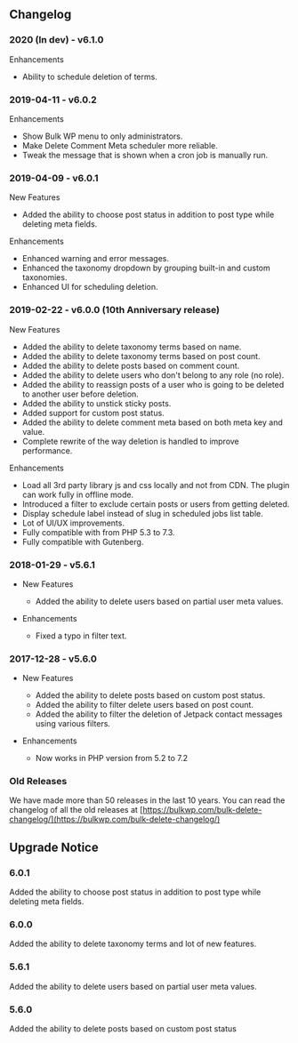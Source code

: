 ## Changelog ##

### 2020 (In dev) - v6.1.0 ###

Enhancements

- Ability to schedule deletion of terms.

### 2019-04-11 - v6.0.2 ###

Enhancements

- Show Bulk WP menu to only administrators.
- Make Delete Comment Meta scheduler more reliable.
- Tweak the message that is shown when a cron job is manually run.

### 2019-04-09 - v6.0.1 ###

New Features

- Added the ability to choose post status in addition to post type while deleting meta fields.

Enhancements

- Enhanced warning and error messages.
- Enhanced the taxonomy dropdown by grouping built-in and custom taxonomies.
- Enhanced UI for scheduling deletion.

### 2019-02-22 - v6.0.0 (10th Anniversary release) ###

New Features

- Added the ability to delete taxonomy terms based on name.
- Added the ability to delete taxonomy terms based on post count.
- Added the ability to delete posts based on comment count.
- Added the ability to delete users who don't belong to any role (no role).
- Added the ability to reassign posts of a user who is going to be deleted to another user before deletion.
- Added the ability to unstick sticky posts.
- Added support for custom post status.
- Added the ability to delete comment meta based on both meta key and value.
- Complete rewrite of the way deletion is handled to improve performance.

Enhancements

- Load all 3rd party library js and css locally and not from CDN. The plugin can work fully in offline mode.
- Introduced a filter to exclude certain posts or users from getting deleted.
- Display schedule label instead of slug in scheduled jobs list table.
- Lot of UI/UX improvements.
- Fully compatible with from PHP 5.3 to 7.3.
- Fully compatible with Gutenberg.

### 2018-01-29 - v5.6.1 ###

- New Features
	- Added the ability to delete users based on partial user meta values.

- Enhancements
	- Fixed a typo in filter text.

### 2017-12-28 - v5.6.0 ###

- New Features
	- Added the ability to delete posts based on custom post status.
	- Added the ability to filter delete users based on post count.
	- Added the ability to filter the deletion of Jetpack contact messages using various filters.

- Enhancements
	- Now works in PHP version from 5.2 to 7.2

### Old Releases ###

We have made more than 50 releases in the last 10 years. You can read the changelog of all the old releases at [https://bulkwp.com/bulk-delete-changelog/](https://bulkwp.com/bulk-delete-changelog/)

## Upgrade Notice ##

### 6.0.1 ###
Added the ability to choose post status in addition to post type while deleting meta fields.

### 6.0.0 ###
Added the ability to delete taxonomy terms and lot of new features.

### 5.6.1 ###
Added the ability to delete users based on partial user meta values.

### 5.6.0 ###
Added the ability to delete posts based on custom post status
